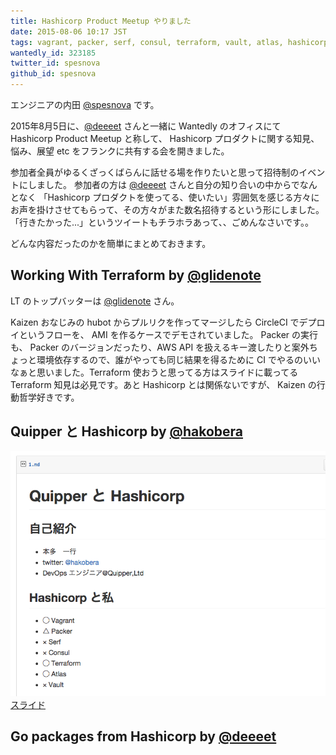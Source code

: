 ```yaml
---
title: Hashicorp Product Meetup やりました
date: 2015-08-06 10:17 JST
tags: vagrant, packer, serf, consul, terraform, vault, atlas, hashicorp
wantedly_id: 323185
twitter_id: spesnova
github_id: spesnova
---
```


エンジニアの内田 [@spesnova](https://twitter.com/spesnova) です。

2015年8月5日に、[@deeeet](https://twitter.com/deeeet) さんと一緒に Wantedly のオフィスにて Hashicorp Product Meetup と称して、
Hashicorp プロダクトに関する知見、悩み、展望 etc をフランクに共有する会を開きました。

参加者全員がゆるくざっくばらんに話せる場を作りたいと思って招待制のイベントにしました。
参加者の方は [@deeeet](https://twitter.com/deeeet) さんと自分の知り合いの中からでなんとなく 「Hashicorp プロダクトを使ってる、使いたい」雰囲気を感じる方々にお声を掛けさせてもらって、その方々がまた数名招待するという形にしました。「行きたかった...」というツイートもチラホラあって、、ごめんなさいです。。

どんな内容だったのかを簡単にまとめておきます。

## Working With Terraform by [@glidenote](https://twitter.com/glidenote)
LT のトップバッターは [@glidenote](https://twitter.com/glidenote) さん。

<script async class="speakerdeck-embed" data-id="478b6c4c7d75463388488e8ee465672d" data-ratio="1.33333333333333" src="//speakerdeck.com/assets/embed.js"></script>

Kaizen おなじみの hubot からプルリクを作ってマージしたら CircleCI でデプロイというフローを、 AMI を作るケースでデモされていました。
Packer の実行も、 Packer のバージョンだったり、AWS API を扱えるキー渡したりと案外ちょっと環境依存するので、誰がやっても同じ結果を得るために CI でやるのいいなぁと思いました。Terraform 使おうと思ってる方はスライドに載ってる Terraform 知見は必見です。あと Hashicorp とは関係ないですが、 Kaizen の行動哲学好きです。

## Quipper と Hashicorp by [@hakobera](https://twitter.com/hakobera)

[![](images/2015-08-06/hakobera_slide.png)](https://gist.github.com/hakobera/a5ced7653957a6491047)
[スライド](https://gist.github.com/hakobera/a5ced7653957a6491047)

## Go packages from Hashicorp by [@deeeet](https://twitter.com/deeeet)

